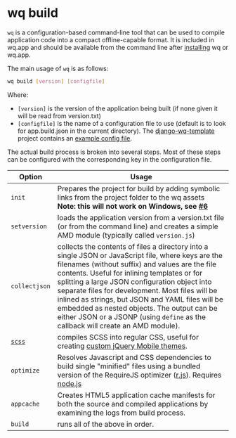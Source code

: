 wq build
========

`wq` is a configuration-based command-line tool that can be used to compile application code into a compact offline-capable format.  It is included in wq.app and should be available from the command line after [installing] wq or wq.app.

The main usage of `wq` is as follows:
```bash
wq build [version] [configfile]
```
Where:

  * `[version]` is the version of the application being built (if none given it will be read from version.txt)
  * `[configfile]` is the name of a configuration file to use (default is to look for app.build.json in the current directory).  The [django-wq-template] project contains an [example config file].

The actual build process is broken into several steps.  Most of these steps can be configured with the corresponding key in the configuration file.

| Option | Usage
| ------ | -----------
| `init` | Prepares the project for build by adding symbolic links from the project folder to the wq assets<br> **Note: this will not work on Windows, see [#6]**
| `setversion` | loads the application version from a version.txt file (or from the command line) and creates a simple AMD module (typically called `version.js`)
| `collectjson` | collects the contents of files a directory into a single JSON or JavaScript file, where keys are the filenames (without suffix) and values are the file contents.  Useful for inlining templates or for splitting a large JSON configuration object into separate files for development.  Most files will be inlined as strings, but JSON and YAML files will be embedded as nested objects.  The output can be either JSON or a JSONP (using `define` as the callback will create an AMD module).
| [`scss`] | compiles SCSS into regular CSS, useful for creating [custom jQuery Mobile themes].
| `optimize` | Resolves Javascript and CSS dependencies to build single "minified" files using a bundled version of the RequireJS optimizer ([r.js]).  Requires [node.js]
| `appcache` | Creates HTML5 application cache manifests for both the source and compiled applications by examining the logs from build process.
| `build` | runs all of the above in order.

[installing]: http://wq.io/docs/setup
[django-wq-template]: https://github.com/wq/django-wq-template
[example config file]: https://github.com/wq/django-wq-template/blob/master/app/app.build.json
[#6]: https://github.com/wq/wq.app/issues/6
[`scss`]: http://wq.io/docs/scss
[custom jQuery Mobile themes]: http://wq.io/docs/jquery-mobile-scss-themes
[r.js]: http://requirejs.org/docs/optimization.html
[node.js]: http://nodejs.org
